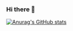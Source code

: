 ### Hi there 👋
[![Anurag's GitHub stats](https://github-readme-stats.vercel.app/apiAll4Nothinganuraghazra)](https://github.com/anuraghazra/github-readme-stats)
<!--
**All4Nothing/All4Nothing** is a ✨ _special_ ✨ repository because its `README.md` (this file) appears on your GitHub profile.

Here are some ideas to get you started:

- 🔭 I’m currently working on ...
- 🌱 I’m currently learning ...
- 👯 I’m looking to collaborate on ...
- 🤔 I’m looking for help with ...
- 💬 Ask me about ...
- 📫 How to reach me: ...
- 😄 Pronouns: ...
- ⚡ Fun fact: ...
-->
